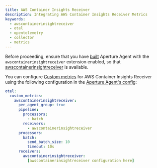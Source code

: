 ```yaml
---
title: AWS Container Insights Receiver
description: Integrating AWS Container Insights Receiver Metrics
keywords:
  - awscontainerinsightreceiver
  - otel
  - opentelemetry
  - collector
  - metrics
---
```


Before proceeding, ensure that you have [built][build] Aperture Agent with the
`awscontainerinsightreceiver` extension enabled, so that
[awscontainerinsightreceiver][receiver] is available.

You can configure [Custom metrics][custom-metrics] for AWS Container Insights
Receiver using the following configuration in the [Aperture Agent's
config][agent-config]:

```yaml
otel:
  custom_metrics:
    awscontainerinsightreceiver:
      per_agent_group: true
      pipeline:
        processors:
          - batch
        receivers:
          - awscontainerinsightreceiver
      processors:
        batch:
          send_batch_size: 10
          timeout: 10s
      receivers:
        awscontainerinsightreceiver:
          [awscontainerinsightreceiver configuration here]
```

[build]: /reference/aperturectl/build/agent/agent.md
[receiver]:
  https://github.com/open-telemetry/opentelemetry-collector-contrib/tree/main/receiver/awscontainerinsightreceiver
[custom-metrics]: /reference/configuration/agent.md#custom-metrics-config
[agent-config]: /reference/configuration/agent.md#agent-o-t-e-l-config
